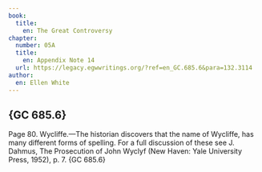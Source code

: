 ```yaml
---
book:
  title:
    en: The Great Controversy
chapter:
  number: 05A
  title:
    en: Appendix Note 14
  url: https://legacy.egwwritings.org/?ref=en_GC.685.6&para=132.3114
author:
  en: Ellen White
---
```


## {GC 685.6}

Page 80. Wycliffe.—The historian discovers that the name of Wycliffe, has many different forms of spelling. For a full discussion of these see J. Dahmus, The Prosecution of John Wyclyf (New Haven: Yale University Press, 1952), p. 7. {GC 685.6}
